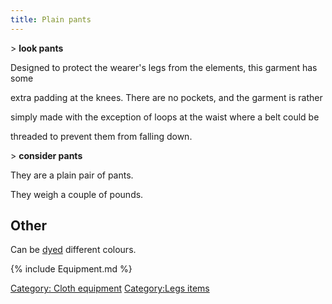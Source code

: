```yaml
---
title: Plain pants
---
```


\> **look pants**

Designed to protect the wearer's legs from the elements, this garment
has some

extra padding at the knees. There are no pockets, and the garment is
rather

simply made with the exception of loops at the waist where a belt could
be

threaded to prevent them from falling down.

\> **consider pants**

They are a plain pair of pants.

They weigh a couple of pounds.

## Other

Can be [dyed](dye "wikilink") different colours.

{% include Equipment.md %}

[Category: Cloth equipment](Category:_Cloth_equipment "wikilink")
[Category:Legs items](Category:Legs_items "wikilink")